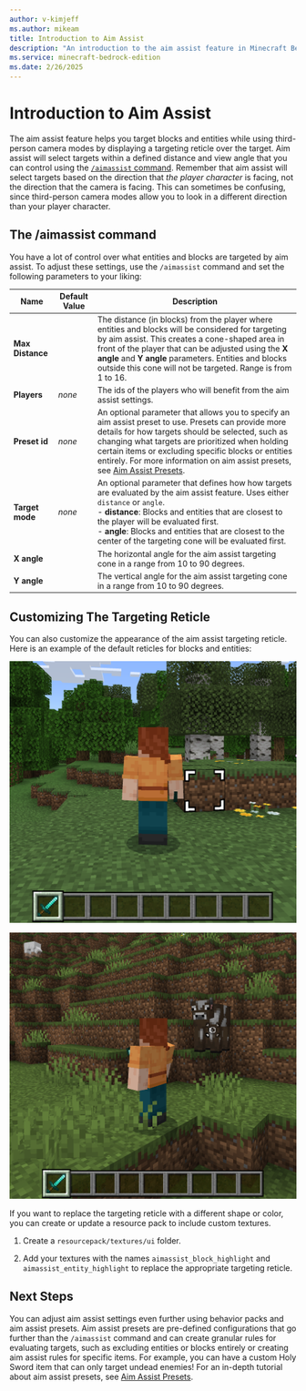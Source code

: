 ```yaml
---
author: v-kimjeff
ms.author: mikeam
title: Introduction to Aim Assist
description: "An introduction to the aim assist feature in Minecraft Bedrock"
ms.service: minecraft-bedrock-edition
ms.date: 2/26/2025
---
```


# Introduction to Aim Assist

The aim assist feature helps you target blocks and entities while using third-person camera modes by displaying a targeting reticle over the target. Aim assist will select targets within a defined distance and view angle that you can control using the [`/aimassist` command](../../Commands/commands/aimassist.md). Remember that aim assist will select targets based on the direction that *the player character* is facing, not the direction that the camera is facing. This can sometimes be confusing, since third-person camera modes allow you to look in a different direction than your player character.

## The /aimassist command

You have a lot of control over what entities and blocks are targeted by aim assist. To adjust these settings, use the `/aimassist` command and set the following parameters to your liking:

| Name | Default Value | Description |
|------|---------------|-------------|
| **Max Distance** | | The distance (in blocks) from the player where entities and blocks will be considered for targeting by aim assist. This creates a cone-shaped area in front of the player that can be adjusted using the **X angle** and **Y angle** parameters. Entities and blocks outside this cone will not be targeted. Range is from 1 to 16. |
| **Players** | *none* | The ids of the players who will benefit from the aim assist settings. |
| **Preset id** | *none* | An optional parameter that allows you to specify an aim assist preset to use. Presets can provide more details for how targets should be selected, such as changing what targets are prioritized when holding certain items or excluding specific blocks or entities entirely. For more information on aim assist presets, see [Aim Assist Presets](AimAssistPresets.md). |
| **Target mode**| *none* | An optional parameter that defines how how targets are evaluated by the aim assist feature. Uses either `distance` or `angle`. <br> - **distance**: Blocks and entities that are closest to the player will be evaluated first. <br> - **angle**: Blocks and entities that are closest to the center of the targeting cone will be evaluated first. |
| **X angle** | | The horizontal angle for the aim assist targeting cone in a range from 10 to 90 degrees. |
| **Y angle** | | The vertical angle for the aim assist targeting cone in a range from 10 to 90 degrees. |

## Customizing The Targeting Reticle

You can also customize the appearance of the aim assist targeting reticle. Here is an example of the default reticles for blocks and entities:

![Block targeting reticle](Media/aim_assist_block_reticle.png)

![Entity targeting reticle](Media/aim_assist_entity_reticle.png)

If you want to replace the targeting reticle with a different shape or color, you can create or update a resource pack to include custom textures.

1. Create a `resourcepack/textures/ui` folder. 

1. Add your textures with the names `aimassist_block_highlight` and `aimassist_entity_highlight` to replace the appropriate targeting reticle.

## Next Steps

You can adjust aim assist settings even further using behavior packs and aim assist presets. Aim assist presets are pre-defined configurations that go further than the `/aimassist` command and can create granular rules for evaluating targets, such as excluding entities or blocks entirely or creating aim assist rules for specific items. For example, you can have a custom Holy Sword item that can only target undead enemies! For an in-depth tutorial about aim assist presets, see [Aim Assist Presets](AimAssistPresets.md).
